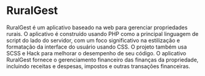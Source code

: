 # RuralGest
 
RuralGest é um aplicativo baseado na web para gerenciar propriedades rurais. O aplicativo é construído usando PHP como a principal linguagem de script do lado do servidor, com um foco significativo na estilização e formatação da interface do usuário usando CSS. O projeto também usa SCSS e Hack para melhorar o desempenho de seu código.
O aplicativo RuralGest fornece o gerenciamento financeiro das finanças da propriedade, incluindo receitas e despesas, impostos e outras transações financeiras.
